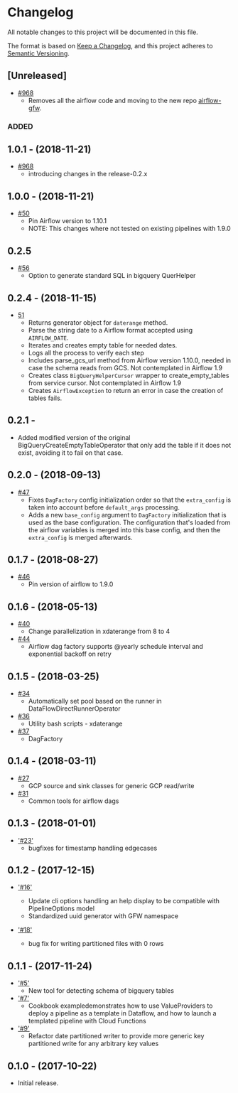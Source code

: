 # Changelog

All notable changes to this project will be documented in this file.

The format is based on [Keep a
Changelog](https://keepachangelog.com/en/1.0.0/), and this project adheres to
[Semantic Versioning](https://semver.org/spec/v2.0.0.html).

## [Unreleased]

  * [#968](https://github.com/GlobalFishingWatch/GFW-Tasks/issues/968)
    * Removes all the airflow code and moving to the new repo [airflow-gfw](https://github.com/GlobalFishingWatch/airflow-gfw).

### ADDED

## 1.0.1 - (2018-11-21)

  * [#968](https://github.com/GlobalFishingWatch/GFW-Tasks/issues/968)
    * introducing changes in the release-0.2.x


## 1.0.0 - (2018-11-21)

  * [#50](https://github.com/GlobalFishingWatch/pipe-tools/pull/50)
    * Pin Airflow version to 1.10.1
    * NOTE: This changes where not tested on existing pipelines with 1.9.0

## 0.2.5

  * [#56](https://github.com/GlobalFishingWatch/pipe-tools/issues/56)
    * Option to generate standard SQL in bigquery QuerHelper

## 0.2.4 - (2018-11-15)

  * [51](https://github.com/GlobalFishingWatch/pipe-tools/pull/51)
    * Returns generator object for `daterange` method.
    * Parse the string date to a Airflow format accepted using `AIRFLOW_DATE`.
    * Iterates and creates empty table for needed dates.
    * Logs all the process to verify each step
    * Includes parse_gcs_url method from Airflow version 1.10.0, needed in case the schema reads from GCS. Not contemplated in Airflow 1.9
    * Creates class `BigQueryHelperCursor` wrapper to create_empty_tables from service cursor. Not contemplated in Airflow 1.9
    * Creates `AirflowException` to return an error in case the creation of tables fails.

## 0.2.1 - 

  * [ ](https://github.com/GlobalFishingWatch/pipe-tools/pull/) Added modified version of the original BigQueryCreateEmptyTableOperator that only add the table if it does not exist, avoiding it to fail on that case. 

## 0.2.0 - (2018-09-13)

  * [#47](https://github.com/GlobalFishingWatch/pipe-tools/pull/47)
    * Fixes `DagFactory` config initialization order so that the `extra_config` is taken into account before `default_args` processing.
    * Adds a new `base_config` argument to `DagFactory` initialization that is used as the base configuration. The configuration that's loaded from the airflow variables is merged into this base config, and then the `extra_config` is merged afterwards.

## 0.1.7 - (2018-08-27)

  * [#46](https://github.com/GlobalFishingWatch/pipe-tools/pull/46)
    * Pin version of airflow to 1.9.0

## 0.1.6 - (2018-05-13)

  * [#40](https://github.com/GlobalFishingWatch/pipe-tools/pull/40)
    * Change parallelization in xdaterange from 8 to 4
  * [#44](https://github.com/GlobalFishingWatch/pipe-tools/pull/44)
    * Airflow dag factory supports @yearly schedule interval and exponential backoff on retry

## 0.1.5 - (2018-03-25)

  * [#34](https://github.com/GlobalFishingWatch/pipe-tools/pull/34)
    * Automatically set pool based on the runner in DataFlowDirectRunnerOperator
  * [#36](https://github.com/GlobalFishingWatch/pipe-tools/pull/36)
    * Utility bash scripts - xdaterange
  * [#37](https://github.com/GlobalFishingWatch/pipe-tools/pull/37)
    * DagFactory

## 0.1.4 - (2018-03-11)

  * [#27](https://github.com/GlobalFishingWatch/pipe-tools/pull/27)
    * GCP source and sink classes for generic GCP read/write
  * [#31](https://github.com/GlobalFishingWatch/pipe-tools/pull/31)
    * Common tools for airflow dags

## 0.1.3 - (2018-01-01)

  * ['#23'](https://github.com/GlobalFishingWatch/pipe-tools/pull/23)
    * bugfixes for timestamp handling edgecases

## 0.1.2 - (2017-12-15)

  * ['#16'](https://github.com/GlobalFishingWatch/pipe-tools/pull/16)
    * Update cli options handling an help display to be compatible with PipelineOptions model
    * Standardized uuid generator with GFW namespace

  * ['#18'](https://github.com/GlobalFishingWatch/pipe-tools/pull/18)
    * bug fix for writing partitioned files with 0 rows

## 0.1.1 - (2017-11-24)

  * ['#5'](https://github.com/GlobalFishingWatch/pipe-tools/pull/5)
    * New tool for detecting schema of bigquery tables
  * ['#7'](https://github.com/GlobalFishingWatch/pipe-tools/pull/7)
    * Cookbook exampledemonstrates how to use ValueProviders to deploy a pipeline as a template in Dataflow, and how to launch a templated pipeline with Cloud Functions
  * ['#9'](https://github.com/GlobalFishingWatch/pipe-tools/pull/9)
    * Refactor date partitioned writer to provide more generic key partitioned write for any arbitrary key values


## 0.1.0 - (2017-10-22)

  * Initial release.
